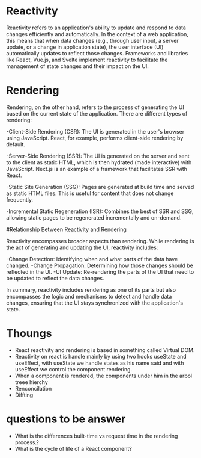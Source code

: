 # Reactivity

Reactivity refers to an application's ability to update and respond to data changes efficiently and automatically. In the context of a web application, this means that when data changes (e.g., through user input, a server update, or a change in application state), the user interface (UI) automatically updates to reflect those changes. Frameworks and libraries like React, Vue.js, and Svelte implement reactivity to facilitate the management of state changes and their impact on the UI.

# Rendering

Rendering, on the other hand, refers to the process of generating the UI based on the current state of the application. There are different types of rendering:

-Client-Side Rendering (CSR): The UI is generated in the user's browser using JavaScript. React, for example, performs client-side rendering by default.

-Server-Side Rendering (SSR): The UI is generated on the server and sent to the client as static HTML, which is then hydrated (made interactive) with JavaScript. Next.js is an example of a framework that facilitates SSR with React.

-Static Site Generation (SSG): Pages are generated at build time and served as static HTML files. This is useful for content that does not change frequently.

-Incremental Static Regeneration (ISR): Combines the best of SSR and SSG, allowing static pages to be regenerated incrementally and on-demand.

#Relationship Between Reactivity and Rendering

Reactivity encompasses broader aspects than rendering. While rendering is the act of generating and updating the UI, reactivity includes:

-Change Detection: Identifying when and what parts of the data have changed.
-Change Propagation: Determining how those changes should be reflected in the UI.
-UI Update: Re-rendering the parts of the UI that need to be updated to reflect the data changes.

In summary, reactivity includes rendering as one of its parts but also encompasses the logic and mechanisms to detect and handle data changes, ensuring that the UI stays synchronized with the application's state.

# Thoungs

- React reactivity and rendering is based in something called Virtual DOM.
- Reactivity on react is handle mainly by using two hooks useState and useEffect,
  with useState we handle states as his name said and with useEffect we control the component rendering.
- When a component is rendered, the components under him in the arbol treee hierchy
- Renconcilation
- Diffting

<!-- Questions to be answer later -->

# questions to be answer

- What is the differences built-time vs request time in the rendering process.?
- What is the cycle of life of a React component?
